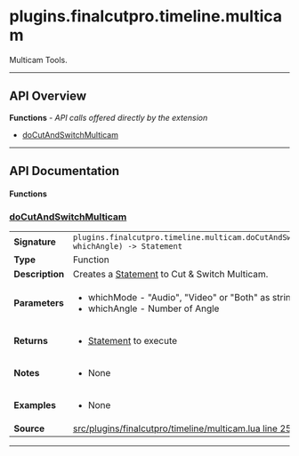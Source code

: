 # plugins.finalcutpro.timeline.multicam

Multicam Tools.

---

## API Overview
**Functions** - _API calls offered directly by the extension_
 * [doCutAndSwitchMulticam](#docutandswitchmulticam)


---

## API Documentation

#### Functions


### [doCutAndSwitchMulticam](#docutandswitchmulticam)

|                                             |                                                                                     |
| --------------------------------------------|-------------------------------------------------------------------------------------|
| **Signature**                               | `plugins.finalcutpro.timeline.multicam.doCutAndSwitchMulticam(whichMode, whichAngle) -> Statement`                                                                    |
| **Type**                                    | Function                                                                     |
| **Description**                             | Creates a [Statement](cp.rx.go.Statement.md) to Cut & Switch Multicam.                                                                     |
| **Parameters**                              | <ul><li>whichMode - "Audio", "Video" or "Both" as string</li><li>whichAngle - Number of Angle</li></ul> |
| **Returns**                                 | <ul><li>[Statement](cp.rx.go.Statement.md) to execute</li></ul>          |
| **Notes**                                   | <ul><li>None</li></ul> |
| **Examples**                                | <ul><li>None</li></ul> |
| **Source**                                  | [src/plugins/finalcutpro/timeline/multicam.lua line 25](https://github.com/CommandPost/CommandPost/blob/develop/src/plugins/finalcutpro/timeline/multicam.lua#L25){target="_blank"} |

---

